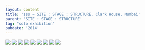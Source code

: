 ```yaml
---
layout: content
title: 'sss ~ SITE : STAGE : STRUCTURE, Clark House, Mumbai'
parent: 'SITE : STAGE : STRUCTURE'
tag: "solo exhibition"
pubdate: '2014'
---
```

![](/assets/img/1.-ali-akbar-mehta-site-stage-structure-2014_installation-view-©-aliakbarmehta.jpg)
![](/assets/img/2.-ali-akbar-mehta-site-stage-structure-2014_installation-view-©-aliakbarmehta.jpg)
![](/assets/img/3.-ali-akbar-mehta-site-stage-structure-2014_installation-view-©-aliakbarmehta.jpg)
![](/assets/img/4.-ali-akbar-mehta-site-stage-structure-2014_installation-view-©-aliakbarmehta.jpg)
![](/assets/img/5.-ali-akbar-mehta-site-stage-structure-2014_installation-view-©-aliakbarmehta.jpg)
![](/assets/img/6.-ali-akbar-mehta-site-stage-structure-2014_installation-view-©-aliakbarmehta.jpg)
![](/assets/img/7.-ali-akbar-mehta-site-stage-structure-2014_installation-view-©-aliakbarmehta.jpg)
![](/assets/img/8.-ali-akbar-mehta-site-stage-structure-2014_installation-view-©-aliakbarmehta.jpg)
![](/assets/img/9.-ali-akbar-mehta-site-stage-structure-2014_installation-view-©-aliakbarmehta.jpg)
